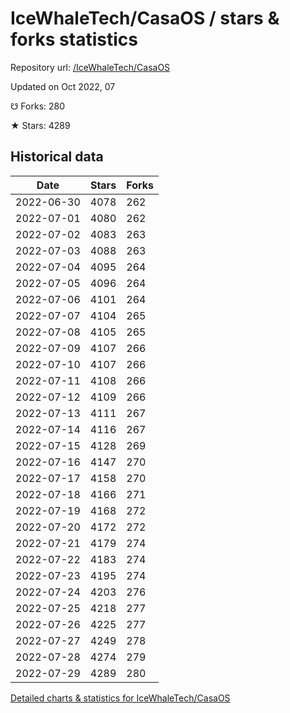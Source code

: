 # IceWhaleTech/CasaOS / stars & forks statistics

Repository url: [/IceWhaleTech/CasaOS](https://github.com/IceWhaleTech/CasaOS)

Updated on Oct 2022, 07

☋ Forks: 280

★ Stars: 4289

## Historical data
| Date | Stars | Forks |
|------|-------|-------|
| 2022-06-30 | 4078 | 262 | 
| 2022-07-01 | 4080 | 262 | 
| 2022-07-02 | 4083 | 263 | 
| 2022-07-03 | 4088 | 263 | 
| 2022-07-04 | 4095 | 264 | 
| 2022-07-05 | 4096 | 264 | 
| 2022-07-06 | 4101 | 264 | 
| 2022-07-07 | 4104 | 265 | 
| 2022-07-08 | 4105 | 265 | 
| 2022-07-09 | 4107 | 266 | 
| 2022-07-10 | 4107 | 266 | 
| 2022-07-11 | 4108 | 266 | 
| 2022-07-12 | 4109 | 266 | 
| 2022-07-13 | 4111 | 267 | 
| 2022-07-14 | 4116 | 267 | 
| 2022-07-15 | 4128 | 269 | 
| 2022-07-16 | 4147 | 270 | 
| 2022-07-17 | 4158 | 270 | 
| 2022-07-18 | 4166 | 271 | 
| 2022-07-19 | 4168 | 272 | 
| 2022-07-20 | 4172 | 272 | 
| 2022-07-21 | 4179 | 274 | 
| 2022-07-22 | 4183 | 274 | 
| 2022-07-23 | 4195 | 274 | 
| 2022-07-24 | 4203 | 276 | 
| 2022-07-25 | 4218 | 277 | 
| 2022-07-26 | 4225 | 277 | 
| 2022-07-27 | 4249 | 278 | 
| 2022-07-28 | 4274 | 279 | 
| 2022-07-29 | 4289 | 280 | 


[Detailed charts & statistics for IceWhaleTech/CasaOS](https://reviewgithub.com/rep/IceWhaleTech/CasaOS)
